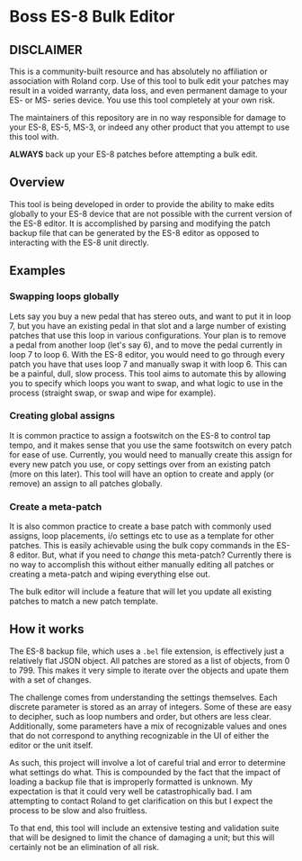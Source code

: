 # Boss ES-8 Bulk Editor

## DISCLAIMER

This is a community-built resource and has absolutely no affiliation or association with Roland corp. Use of this tool to bulk edit your patches may result in a voided warranty, data loss, and even permanent damage to your ES- or MS- series device. You use this tool completely at your own risk.

The maintainers of this repository are in no way responsible for damage to your ES-8, ES-5, MS-3, or indeed any other product that you attempt to use this tool with.

**ALWAYS** back up your ES-8 patches before attempting a bulk edit.

## Overview

This tool is being developed in order to provide the ability to make edits globally to your ES-8 device that are not possible with the current version of the ES-8 editor. It is accomplished by parsing and modifying the patch backup file that can be generated by the ES-8 editor as opposed to interacting with the ES-8 unit directly.

## Examples

### Swapping loops globally

Lets say you buy a new pedal that has stereo outs, and want to put it in loop 7, but you have an existing pedal in that slot and a large number of existing patches that use this loop in various configurations. Your plan is to remove a pedal from another loop (let's say 6), and to move the pedal currently in loop 7 to loop 6. With the ES-8 editor, you would need to go through every patch you have that uses loop 7 and manually swap it with loop 6. This can be a painful, dull, slow process. This tool aims to automate this by allowing you to specify which loops you want to swap, and what logic to use in the process (straight swap, or swap and wipe for example).

### Creating global assigns

It is common practice to assign a footswitch on the ES-8 to control tap tempo, and it makes sense that you use the same footswitch on every patch for ease of use. Currently, you would need to manually create this assign for every new patch you use, or copy settings over from an existing patch (more on this later). This tool will have an option to create and apply (or remove) an assign to all patches globally.

### Create a meta-patch

It is also common practice to create a base patch with commonly used assigns, loop placements, i/o settings etc to use as a template for other patches. This is easily achievable using the bulk copy commands in the ES-8 editor. But, what if you need to *change* this meta-patch? Currently there is no way to accomplish this without either manually editing all patches or creating a meta-patch and wiping everything else out.

The bulk editor will include a feature that will let you update all existing patches to match a new patch template.

## How it works

The ES-8 backup file, which uses a `.bel` file extension, is effectively just a relatively flat JSON object. All patches are stored as a list of objects, from 0 to 799. This makes it very simple to iterate over the objects and upate them with a set of changes.

The challenge comes from understanding the settings themselves. Each discrete parameter is stored as an array of integers. Some of these are easy to decipher, such as loop numbers and order, but others are less clear. Additionally, some parameters have a mix of recognizable values and ones that do not correspond to anything recognizable in the UI of either the editor or the unit itself.

As such, this project will involve a lot of careful trial and error to determine what settings do what. This is compounded by the fact that the impact of loading a backup file that is improperly formatted is unknown. My expectation is that it could very well be catastrophically bad. I am attempting to contact Roland to get clarification on this but I expect the process to be slow and also fruitless.

To that end, this tool will include an extensive testing and validation suite that will be designed to limit the chance of damaging a unit; but this will certainly not be an elimination of all risk.